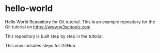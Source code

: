 # hello-world
Hello World Repository for Git tutorial.
This is an example repository for the Git tutorial on https://www.w3schools.com.

This repository is built step by step in the tutorial.

This now includes steps for GitHub.
